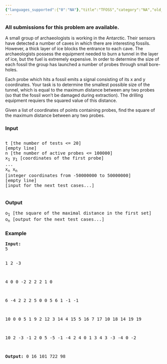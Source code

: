 ```yaml
---
{"languages_supported":{"0":"NA"},"title":"TFOSS","category":"NA","old_version":true,"problem_code":"TFOSS","tags":{"0":"NA"},"layout":"problem"}
---
```


<h3> All submissions for this problem are available. </h3>
<p>A small group of archaeologists is working in the Antarctic. Their sensors have detected a number of caves in which there are interesting fossils. However, a thick layer of ice blocks the entrance to each cave. The archaeologists possess the equipment needed to burn a tunnel in the layer of ice, but the fuel is extremely expensive. In order to determine the size of each fossil the group has launched a number of probes through small bore-holes. </p>
<p>Each probe which hits a fossil emits a signal consisting of its x and y coordinates. Your task is to determine the smallest possible size of the tunnel, which is equal to the maximum distance between any two probes (so that the fossil won&#8217;t be damaged during extraction). The drilling equipment requiers the squared value of this distance.</p>
<p>Given a list of coordinates of points containing probes, find the square of the maximum distance between any two probes. </p>
<h3>Input</h3>
<pre>
<p>t [the number of tests &lt;= 20]
[empty line]
n [the number of active probes &lt;= 100000]
x<sub>1</sub> y<sub>1</sub> [coordinates of the first probe]
...
x<sub>n</sub> x<sub>n</sub>
[integer coordinates from -50000000 to 50000000]
[empty line]
[input for the next test cases...]
</p></pre><p><h3>Output</h3>
<pre>o<sub>1</sub> [the square of the maximal distance in the first set]
o<sub>n</sub> [output for the next test cases...]
</pre><h3>Example</h3>
<pre>
<b>Input:</b>
5

1
2 -3

4
0 0
-2 2
2 2
1 0

6
-4 2
2 2
5 0
0 5
6 1
-1 -1

10
0 0
5 1
9 2
12 3
14 4
15 5
16 7
17 10
18 14
19 19

10
2 -3
-1 2
0 5
-5 -1
-4 2
4 0
1 3
4 3
-3 -4
0 -2

<b>Output:</b>
0
16
101
722
98
</pre></p>    